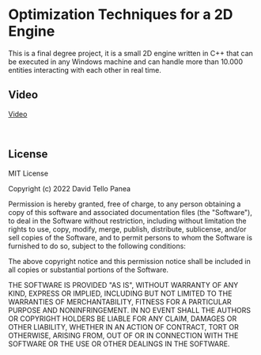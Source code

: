 # Optimization Techniques for a 2D Engine
This is a final degree project, it is a small 2D engine written in C++ that can be executed in any Windows machine and can handle more than 10.000 entities interacting with each other in real time.

## Video

[Video](https://youtu.be/tiB8eBtxa1I)

<br/>

## License
MIT License

Copyright (c) 2022 David Tello Panea

Permission is hereby granted, free of charge, to any person obtaining a copy
of this software and associated documentation files (the "Software"), to deal
in the Software without restriction, including without limitation the rights
to use, copy, modify, merge, publish, distribute, sublicense, and/or sell
copies of the Software, and to permit persons to whom the Software is
furnished to do so, subject to the following conditions:

The above copyright notice and this permission notice shall be included in all
copies or substantial portions of the Software.

THE SOFTWARE IS PROVIDED "AS IS", WITHOUT WARRANTY OF ANY KIND, EXPRESS OR
IMPLIED, INCLUDING BUT NOT LIMITED TO THE WARRANTIES OF MERCHANTABILITY,
FITNESS FOR A PARTICULAR PURPOSE AND NONINFRINGEMENT. IN NO EVENT SHALL THE
AUTHORS OR COPYRIGHT HOLDERS BE LIABLE FOR ANY CLAIM, DAMAGES OR OTHER
LIABILITY, WHETHER IN AN ACTION OF CONTRACT, TORT OR OTHERWISE, ARISING FROM,
OUT OF OR IN CONNECTION WITH THE SOFTWARE OR THE USE OR OTHER DEALINGS IN THE
SOFTWARE.
